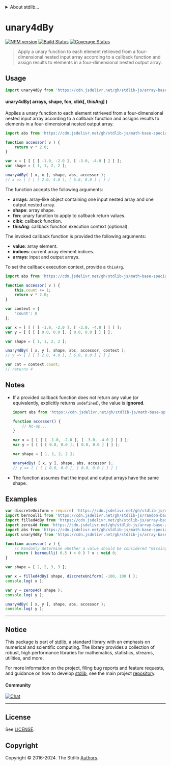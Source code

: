 <!--

@license Apache-2.0

Copyright (c) 2024 The Stdlib Authors.

Licensed under the Apache License, Version 2.0 (the "License");
you may not use this file except in compliance with the License.
You may obtain a copy of the License at

   http://www.apache.org/licenses/LICENSE-2.0

Unless required by applicable law or agreed to in writing, software
distributed under the License is distributed on an "AS IS" BASIS,
WITHOUT WARRANTIES OR CONDITIONS OF ANY KIND, either express or implied.
See the License for the specific language governing permissions and
limitations under the License.

-->


<details>
  <summary>
    About stdlib...
  </summary>
  <p>We believe in a future in which the web is a preferred environment for numerical computation. To help realize this future, we've built stdlib. stdlib is a standard library, with an emphasis on numerical and scientific computation, written in JavaScript (and C) for execution in browsers and in Node.js.</p>
  <p>The library is fully decomposable, being architected in such a way that you can swap out and mix and match APIs and functionality to cater to your exact preferences and use cases.</p>
  <p>When you use stdlib, you can be absolutely certain that you are using the most thorough, rigorous, well-written, studied, documented, tested, measured, and high-quality code out there.</p>
  <p>To join us in bringing numerical computing to the web, get started by checking us out on <a href="https://github.com/stdlib-js/stdlib">GitHub</a>, and please consider <a href="https://opencollective.com/stdlib">financially supporting stdlib</a>. We greatly appreciate your continued support!</p>
</details>

# unary4dBy

[![NPM version][npm-image]][npm-url] [![Build Status][test-image]][test-url] [![Coverage Status][coverage-image]][coverage-url] <!-- [![dependencies][dependencies-image]][dependencies-url] -->

> Apply a unary function to each element retrieved from a four-dimensional nested input array according to a callback function and assign results to elements in a four-dimensional nested output array.

<section class="intro">

</section>

<!-- /.intro -->



<section class="usage">

## Usage

```javascript
import unary4dBy from 'https://cdn.jsdelivr.net/gh/stdlib-js/array-base-unary4d-by@deno/mod.js';
```

#### unary4dBy( arrays, shape, fcn, clbk\[, thisArg] )

Applies a unary function to each element retrieved from a four-dimensional nested input array according to a callback function and assigns results to elements in a four-dimensional nested output array.

```javascript
import abs from 'https://cdn.jsdelivr.net/gh/stdlib-js/math-base-special-abs@deno/mod.js';

function accessor( v ) {
    return v * 2.0;
}

var x = [ [ [ [ -1.0, -2.0 ], [ -3.0, -4.0 ] ] ] ];
var shape = [ 1, 1, 2, 2 ];

unary4dBy( [ x, x ], shape, abs, accessor );
// x => [ [ [ [ 2.0, 4.0 ], [ 6.0, 8.0 ] ] ] ]
```

The function accepts the following arguments:

-   **arrays**: array-like object containing one input nested array and one output nested array.
-   **shape**: array shape.
-   **fcn**: unary function to apply to callback return values.
-   **clbk**: callback function.
-   **thisArg**: callback function execution context (optional).

The invoked callback function is provided the following arguments:

-   **value**: array element.
-   **indices**: current array element indices.
-   **arrays**: input and output arrays.

To set the callback execution context, provide a `thisArg`.

<!-- eslint-disable no-invalid-this -->

```javascript
import abs from 'https://cdn.jsdelivr.net/gh/stdlib-js/math-base-special-abs@deno/mod.js';

function accessor( v ) {
    this.count += 1;
    return v * 2.0;
}

var context = {
    'count': 0
};

var x = [ [ [ [ -1.0, -2.0 ], [ -3.0, -4.0 ] ] ] ];
var y = [ [ [ [ 0.0, 0.0 ], [ 0.0, 0.0 ] ] ] ];

var shape = [ 1, 1, 2, 2 ];

unary4dBy( [ x, y ], shape, abs, accessor, context );
// y => [ [ [ [ 2.0, 4.0 ], [ 6.0, 8.0 ] ] ] ]

var cnt = context.count;
// returns 4
```

</section>

<!-- /.usage -->

<section class="notes">

## Notes

-   If a provided callback function does not return any value (or equivalently, explicitly returns `undefined`), the value is **ignored**.

    ```javascript
    import abs from 'https://cdn.jsdelivr.net/gh/stdlib-js/math-base-special-abs@deno/mod.js';

    function accessor() {
        // No-op...
    }

    var x = [ [ [ [ -1.0, -2.0 ], [ -3.0, -4.0 ] ] ] ];
    var y = [ [ [ [ 0.0, 0.0 ], [ 0.0, 0.0 ] ] ] ];

    var shape = [ 1, 1, 2, 2 ];

    unary4dBy( [ x, y ], shape, abs, accessor );
    // y => [ [ [ [ 0.0, 0.0 ], [ 0.0, 0.0 ] ] ] ]
    ```

-   The function assumes that the input and output arrays have the same shape.

</section>

<!-- /.notes -->

<section class="examples">

## Examples

<!-- eslint no-undef: "error" -->

```javascript
var discreteUniform = require( 'https://cdn.jsdelivr.net/gh/stdlib-js/random-base-discrete-uniform' ).factory;
import bernoulli from 'https://cdn.jsdelivr.net/gh/stdlib-js/random-base-bernoulli@deno/mod.js';
import filled4dBy from 'https://cdn.jsdelivr.net/gh/stdlib-js/array-base-filled4d-by@deno/mod.js';
import zeros4d from 'https://cdn.jsdelivr.net/gh/stdlib-js/array-base-zeros4d@deno/mod.js';
import abs from 'https://cdn.jsdelivr.net/gh/stdlib-js/math-base-special-abs@deno/mod.js';
import unary4dBy from 'https://cdn.jsdelivr.net/gh/stdlib-js/array-base-unary4d-by@deno/mod.js';

function accessor( v ) {
    // Randomly determine whether a value should be considered "missing":
    return ( bernoulli( 0.5 ) > 0 ) ? v : void 0;
}

var shape = [ 2, 2, 3, 3 ];

var x = filled4dBy( shape, discreteUniform( -100, 100 ) );
console.log( x );

var y = zeros4d( shape );
console.log( y );

unary4dBy( [ x, y ], shape, abs, accessor );
console.log( y );
```

</section>

<!-- /.examples -->

<!-- Section for related `stdlib` packages. Do not manually edit this section, as it is automatically populated. -->

<section class="related">

</section>

<!-- /.related -->

<!-- Section for all links. Make sure to keep an empty line after the `section` element and another before the `/section` close. -->


<section class="main-repo" >

* * *

## Notice

This package is part of [stdlib][stdlib], a standard library with an emphasis on numerical and scientific computing. The library provides a collection of robust, high performance libraries for mathematics, statistics, streams, utilities, and more.

For more information on the project, filing bug reports and feature requests, and guidance on how to develop [stdlib][stdlib], see the main project [repository][stdlib].

#### Community

[![Chat][chat-image]][chat-url]

---

## License

See [LICENSE][stdlib-license].


## Copyright

Copyright &copy; 2016-2024. The Stdlib [Authors][stdlib-authors].

</section>

<!-- /.stdlib -->

<!-- Section for all links. Make sure to keep an empty line after the `section` element and another before the `/section` close. -->

<section class="links">

[npm-image]: http://img.shields.io/npm/v/@stdlib/array-base-unary4d-by.svg
[npm-url]: https://npmjs.org/package/@stdlib/array-base-unary4d-by

[test-image]: https://github.com/stdlib-js/array-base-unary4d-by/actions/workflows/test.yml/badge.svg?branch=main
[test-url]: https://github.com/stdlib-js/array-base-unary4d-by/actions/workflows/test.yml?query=branch:main

[coverage-image]: https://img.shields.io/codecov/c/github/stdlib-js/array-base-unary4d-by/main.svg
[coverage-url]: https://codecov.io/github/stdlib-js/array-base-unary4d-by?branch=main

<!--

[dependencies-image]: https://img.shields.io/david/stdlib-js/array-base-unary4d-by.svg
[dependencies-url]: https://david-dm.org/stdlib-js/array-base-unary4d-by/main

-->

[chat-image]: https://img.shields.io/gitter/room/stdlib-js/stdlib.svg
[chat-url]: https://app.gitter.im/#/room/#stdlib-js_stdlib:gitter.im

[stdlib]: https://github.com/stdlib-js/stdlib

[stdlib-authors]: https://github.com/stdlib-js/stdlib/graphs/contributors

[umd]: https://github.com/umdjs/umd
[es-module]: https://developer.mozilla.org/en-US/docs/Web/JavaScript/Guide/Modules

[deno-url]: https://github.com/stdlib-js/array-base-unary4d-by/tree/deno
[deno-readme]: https://github.com/stdlib-js/array-base-unary4d-by/blob/deno/README.md
[umd-url]: https://github.com/stdlib-js/array-base-unary4d-by/tree/umd
[umd-readme]: https://github.com/stdlib-js/array-base-unary4d-by/blob/umd/README.md
[esm-url]: https://github.com/stdlib-js/array-base-unary4d-by/tree/esm
[esm-readme]: https://github.com/stdlib-js/array-base-unary4d-by/blob/esm/README.md
[branches-url]: https://github.com/stdlib-js/array-base-unary4d-by/blob/main/branches.md

[stdlib-license]: https://raw.githubusercontent.com/stdlib-js/array-base-unary4d-by/main/LICENSE

</section>

<!-- /.links -->
